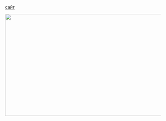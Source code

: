 [сайт](https://duremarduremar.github.io/todo-mind/) <br/>

<img src="space_dec_01.png" width=660 height=330>
